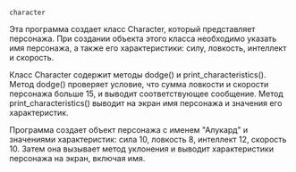                                                                                                                 character
Эта программа создает класс Character, который представляет персонажа. При создании объекта этого класса необходимо указать имя персонажа, а также его характеристики: силу, ловкость, интеллект и скорость.

Класс Character содержит методы dodge() и print_characteristics(). Метод dodge() проверяет условие, что сумма ловкости и скорости персонажа больше 15, и выводит соответствующее сообщение. Метод print_characteristics() выводит на экран имя персонажа и значения его характеристик.

Программа создает объект персонажа с именем "Алукард" и значениями характеристик: сила 10, ловкость 8, интеллект 12, скорость 10. Затем она вызывает метод уклонения и выводит характеристики персонажа на экран, включая имя.
